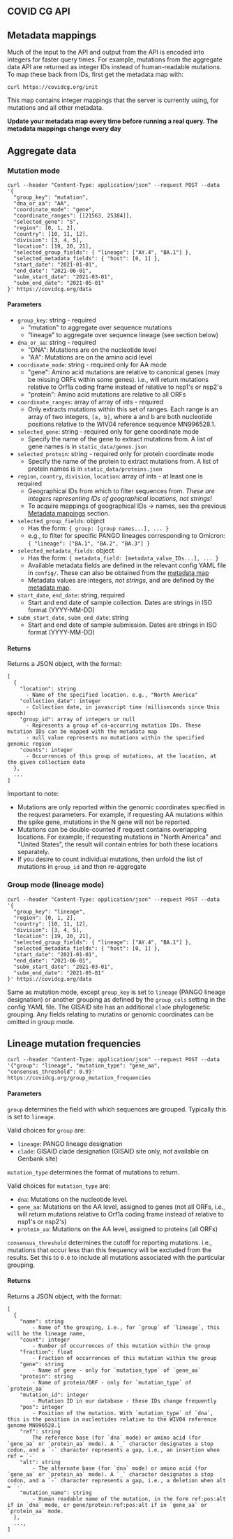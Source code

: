 ## COVID CG API

## Metadata mappings

Much of the input to the API and output from the API is encoded into integers for faster query times. For example, mutations from the aggregate data API are returned as integer IDs instead of human-readable mutations. To map these back from IDs, first get the metadata map with:

```
curl https://covidcg.org/init
```

This map contains integer mappings that the server is currently using, for mutations and all other metadata.

**Update your metadata map every time before running a real query. The metadata mappings change every day**

## Aggregate data

### Mutation mode

```
curl --header "Content-Type: application/json" --request POST --data '{
  "group_key": "mutation",
  "dna_or_aa": "AA",
  "coordinate_mode": "gene",
  "coordinate_ranges": [[21563, 25384]],
  "selected_gene": "S",
  "region": [0, 1, 2],
  "country": [10, 11, 12],
  "division": [3, 4, 5],
  "location": [19, 20, 21],
  "selected_group_fields": { "lineage": ["AY.4", "BA.1"] },
  "selected_metadata_fields": { "host": [0, 1] },
  "start_date": "2021-01-01",
  "end_date": "2021-06-01",
  "subm_start_date": "2021-03-01",
  "subm_end_date": "2021-05-01"
}' https://covidcg.org/data
```

#### Parameters

- `group_key`: string - required
  - "mutation" to aggregate over sequence mutations
  - "lineage" to aggregate over sequence lineage (see section below)
- `dna_or_aa`: string - required
  - "DNA": Mutations are on the nucleotide level
  - "AA": Mutations are on the amino acid level
- `coordinate_mode`: string - required only for AA mode
  - "gene": Amino acid mutations are relative to canonical genes (may be missing ORFs within some genes). i.e., will return mutations relative to Orf1a coding frame instead of relative to nsp1's or nsp2's
  - "protein": Amino acid mutations are relative to all ORFs
- `coordinate_ranges`: array of array of ints - required
  - Only extracts mutations within this set of ranges. Each range is an array of two integers, `[a, b]`, where a and b are both nucleotide positions relative to the WIV04 reference sequence MN996528.1.
- `selected_gene`: string - required only for gene coordinate mode
  - Specify the name of the gene to extract mutations from. A list of gene names is in `static_data/genes.json`
- `selected_protein`: string - required only for protein coordinate mode
  - Specify the name of the protein to extract mutations from. A list of protein names is in `static_data/proteins.json`
- `region`, `country`, `division`, `location`: array of ints - at least one is required
  - Geographical IDs from which to filter sequences from. _These are integers representing IDs of geographical locations, not strings!_
  - To acquire mappings of geographical IDs -> names, see the previous [Metadata mappings](#metadata-mappings) section.
- `selected_group_fields`: object
  - Has the form: `{ group: [group names...], ... }`
  - e.g., to filter for specific PANGO lineages corresponding to Omicron: `{ "lineage": ["BA.1", "BA.2", "BA.3"] }`
- `selected_metadata_fields`: object
  - Has the form: `{ metadata_field: [metadata_value_IDs...], ... }`
  - Available metadata fields are defined in the relevant config YAML file in `config/`. These can also be obtained from the [metadata map](#metadata-mappings)
  - Metadata values are integers, _not strings_, and are defined by the [metadata map](#metadata-mappings).
- `start_date`, `end_date`: string, required
  - Start and end date of sample collection. Dates are strings in ISO format (YYYY-MM-DD)
- `subm_start_date`, `subm_end_date`: string
  - Start and end date of sample submission. Dates are strings in ISO format (YYYY-MM-DD)

#### Returns

Returns a JSON object, with the format:

```
[
  {
    "location": string
      - Name of the specified location. e.g., "North America"
    "collection_date": integer
      - Collection date, in javascript time (milliseconds since Unix epoch)
    "group_id": array of integers or null
      - Represents a group of co-occurring mutation IDs. These mutation IDs can be mapped with the metadata map
      - null value represents no mutations within the specified genomic region
    "counts": integer
      - Occurrences of this group of mutations, at the location, at the given collection date
  },
  ...
]
```

Important to note:

- Mutations are only reported within the genomic coordinates specified in the request parameters. For example, if requesting AA mutations within the spike gene, mutations in the N gene will not be reported.
- Mutations can be double-counted if request contains overlapping locations. For example, if requesting mutations in "North America" and "United States", the result will contain entries for both these locations separately.
- If you desire to count individual mutations, then unfold the list of mutations in `group_id` and then re-aggregate

### Group mode (lineage mode)

```
curl --header "Content-Type: application/json" --request POST --data '{
  "group_key": "lineage",
  "region": [0, 1, 2],
  "country": [10, 11, 12],
  "division": [3, 4, 5],
  "location": [19, 20, 21],
  "selected_group_fields": { "lineage": ["AY.4", "BA.1"] },
  "selected_metadata_fields": { "host": [0, 1] },
  "start_date": "2021-01-01",
  "end_date": "2021-06-01",
  "subm_start_date": "2021-03-01",
  "subm_end_date": "2021-05-01"
}' https://covidcg.org/data
```

Same as mutation mode, except `group_key` is set to `lineage` (PANGO lineage designation) or another grouping as defined by the `group_cols` setting in the config YAML file. The GISAID site has an additional `clade` phylogenetic grouping. Any fields relating to mutatins or genomic coordinates can be omitted in group mode.

## Lineage mutation frequencies

```
curl --header "Content-Type: application/json" --request POST --data '{"group": "lineage", "mutation_type": "gene_aa", "consensus_threshold": 0.9}' https://covidcg.org/group_mutation_frequencies
```

#### Parameters

`group` determines the field with which sequences are grouped. Typically this is set to `lineage`.

Valid choices for `group` are:

- `lineage`: PANGO lineage designation
- `clade`: GISAID clade designation (GISAID site only, not available on Genbank site)

`mutation_type` determines the format of mutations to return.

Valid choices for `mutation_type` are:

- `dna`: Mutations on the nucleotide level.
- `gene_aa`: Mutations on the AA level, assigned to genes (not all ORFs, i.e., will return mutations relative to Orf1a coding frame instead of relative to nsp1's or nsp2's)
- `protein_aa`: Mutations on the AA level, assigned to proteins (all ORFs)

`consensus_threshold` determines the cutoff for reporting mutations. i.e., mutations that occur less than this frequency will be excluded from the results. Set this to `0.0` to include all mutations associated with the particular grouping.

#### Returns

Returns a JSON object, with the format:

```
[
  {
    "name": string
        - Name of the grouping, i.e., for `group` of `lineage`, this will be the lineage name,
    "count": integer
        - Number of occurrences of this mutation within the group
    "fraction": float
        - Fraction of occurrences of this mutation within the group
    "gene": string
        - Name of gene - only for `mutation_type` of `gene_aa`
    "protein": string
        - Name of protein/ORF - only for `mutation_type` of `protein_aa`
    "mutation_id": integer
        - Mutation ID in our database - these IDs change frequently
    "pos": integer
        - Position of the mutation. With `mutation_type` of `dna`, this is the position in nucleotides relative to the WIV04 reference genome MN996528.1
    "ref": string
        The reference base (for `dna` mode) or amino acid (for `gene_aa` or `protein_aa` mode). A `_` character designates a stop codon, and a `-` character represents a gap, i.e., an insertion when ref = `-`
    "alt": string
        - The alternate base (for `dna` mode) or amino acid (for `gene_aa` or `protein_aa` mode). A `_` character designates a stop codon, and a `-` character represents a gap, i.e., a deletion when alt = `-`
    "mutation_name": string
        - Human readable name of the mutation, in the form ref:pos:alt if in `dna` mode, or gene/protein:ref:pos:alt if in `gene_aa` or `protein_aa` mode.
  },
  ...,
]
```

